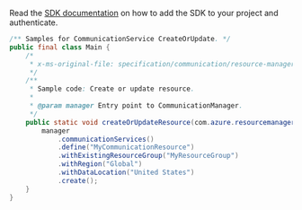 Read the [SDK documentation](https://github.com/Azure/azure-sdk-for-java/blob/azure-resourcemanager-communication_1.1.0-beta.1/sdk/communication/azure-resourcemanager-communication/README.md) on how to add the SDK to your project and authenticate.

```java
/** Samples for CommunicationService CreateOrUpdate. */
public final class Main {
    /*
     * x-ms-original-file: specification/communication/resource-manager/Microsoft.Communication/stable/2020-08-20/examples/createOrUpdate.json
     */
    /**
     * Sample code: Create or update resource.
     *
     * @param manager Entry point to CommunicationManager.
     */
    public static void createOrUpdateResource(com.azure.resourcemanager.communication.CommunicationManager manager) {
        manager
            .communicationServices()
            .define("MyCommunicationResource")
            .withExistingResourceGroup("MyResourceGroup")
            .withRegion("Global")
            .withDataLocation("United States")
            .create();
    }
}
```
